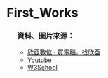 # First_Works
<ul>
  <h3>資料、圖片來源：</h3>
  <ul>
    <li><a href="https://www.sinya.com.tw/index.php">欣亞數位 ‧ 買電腦，找欣亞</a></li>
    <li><a href="https://www.youtube.com/">Youtube</a></li>
    <li><a href="https://www.w3schools.com/">W3School</a></li>
